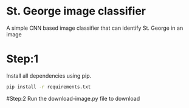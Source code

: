 # St. George image classifier
A simple CNN based image classifier that can identify St. George in an image 
# Step:1 
Install all dependencies using pip.
```bash
pip install -r requirements.txt
```
#Step:2
Run the download-image.py file to download 